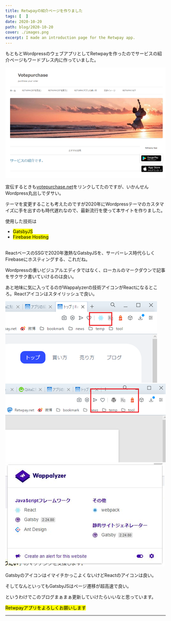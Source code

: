 ```yaml
---
title: Retwpayの紹介ページを作りました
tags: [  ]
date: 2020-10-20
path: blog/2020-10-20
cover: ./images.png
excerpt: I made an introduction page for the Retwpay app.
---
```


もともとWordpressのウェブアプリとしてRetwpayを作ったのでサービスの紹介ページもワードプレス内に作っていました。

![こんな感じのWordpress](./20201021.png)

宣伝するときも[<u>votepurchase.net</u>](https://votepurchase.net)をリンクしてたのですが、いかんせんWordpress丸出しでダサい。

テーマを変更することも考えたのですが2020年にWordpressテーマのカスタマイズに手を出すのも時代遅れなので、最新流行を使って本サイトを作りました。

使用した技術は

- <mark>GatsbyJS</mark>
- <mark>Firebase Hosting</mark>

<br/>
ReactベースのSSGで2020年激熱なGatsbyJSを、サーバーレス時代らしくFirebaseにホスティングする、これだね。

Wordpressの重いビジュアルエディタではなく、ローカルのマークダウンで記事をサクサク書いていけるのは良い。

あと地味に気に入ってるのがWappalyzerの技術アイコンがReactになるところ。Reactアイコンはスタイリッシュで良い。

![Reactの技術アイコン](./img1.png)
![Wordpressの技術アイコン](./img3.png)
![Wappalyzerで見るとこんな感じ](./img2.jpg)

GatsbyのアイコンはイマイチかっこよくないけどReactのアイコンは良い。

そしてなんといってもGatsbyJSはページ遷移が超高速で良い。

というわけでこのブログまぁまぁ更新していけたらいいなと思っています。

<mark>Retwpayアプリをよろしくお願いします</mark>

---